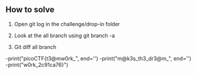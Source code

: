 
## How to solve

1. Open git log in the challenge/drop-in folder

2. Look at the all branch using git branch -a

3. Git diff all branch

-print("picoCTF{t3@mw0rk_", end='')
-print("m@k3s_th3_dr3@m_", end='')
-print("w0rk_2c91ca76}")
    